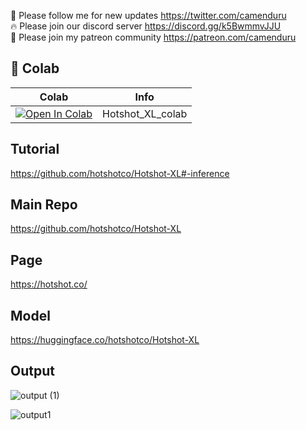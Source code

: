 🐣 Please follow me for new updates https://twitter.com/camenduru <br />
🔥 Please join our discord server https://discord.gg/k5BwmmvJJU <br />
🥳 Please join my patreon community https://patreon.com/camenduru <br />

## 🦒 Colab

| Colab | Info
| --- | --- |
[![Open In Colab](https://colab.research.google.com/assets/colab-badge.svg)](https://colab.research.google.com/github/camenduru/Hotshot-XL-colab/blob/main/Hotshot_XL_colab.ipynb) | Hotshot_XL_colab

## Tutorial
https://github.com/hotshotco/Hotshot-XL#-inference

## Main Repo
https://github.com/hotshotco/Hotshot-XL

## Page
https://hotshot.co/

## Model
https://huggingface.co/hotshotco/Hotshot-XL

## Output
![output (1)](https://github.com/camenduru/Hotshot-XL-colab/assets/54370274/954e9604-51a7-4097-9597-273be366a7ed)

![output1](https://github.com/camenduru/Hotshot-XL-colab/assets/54370274/24847b8c-2d45-44cc-ac33-da4bbff2719f)
